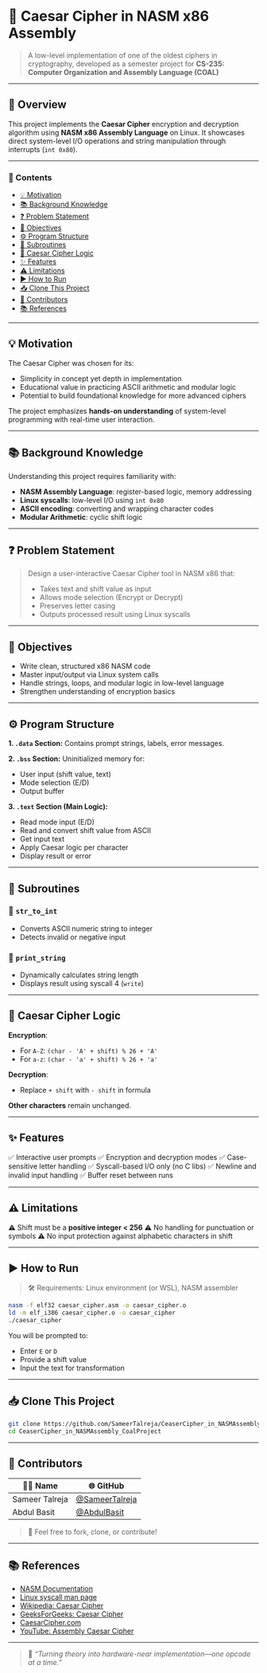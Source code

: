 # 🔐 Caesar Cipher in NASM x86 Assembly

> A low-level implementation of one of the oldest ciphers in cryptography, developed as a semester project for **CS-235: Computer Organization and Assembly Language (COAL)** 

---

## 📌 Overview

This project implements the **Caesar Cipher** encryption and decryption algorithm using **NASM x86 Assembly Language** on Linux. It showcases direct system-level I/O operations and string manipulation through interrupts (`int 0x80`).

---

### 📖 Contents

* [💡 Motivation](#-motivation)
* [📚 Background Knowledge](#-background-knowledge)
* [❓ Problem Statement](#-problem-statement)
* [🎯 Objectives](#-objectives)
* [⚙️ Program Structure](#-program-structure)
* [🔧 Subroutines](#-subroutines)
* [🔁 Caesar Cipher Logic](#-caesar-cipher-logic)
* [✨ Features](#-features)
* [⚠️ Limitations](#-limitations)
* [▶️ How to Run](#-how-to-run)
* [📥 Clone This Project](#-clone-this-project)
* [👥 Contributors](#-contributors)
* [📚 References](#-references)

---

## 💡 Motivation

The Caesar Cipher was chosen for its:

* Simplicity in concept yet depth in implementation
* Educational value in practicing ASCII arithmetic and modular logic
* Potential to build foundational knowledge for more advanced ciphers

The project emphasizes **hands-on understanding** of system-level programming with real-time user interaction.

---

## 📚 Background Knowledge

Understanding this project requires familiarity with:

* **NASM Assembly Language**: register-based logic, memory addressing
* **Linux syscalls**: low-level I/O using `int 0x80`
* **ASCII encoding**: converting and wrapping character codes
* **Modular Arithmetic**: cyclic shift logic

---

## ❓ Problem Statement

> Design a user-interactive Caesar Cipher tool in NASM x86 that:
>
> * Takes text and shift value as input
> * Allows mode selection (Encrypt or Decrypt)
> * Preserves letter casing
> * Outputs processed result using Linux syscalls

---

## 🎯 Objectives

* Write clean, structured x86 NASM code
* Master input/output via Linux system calls
* Handle strings, loops, and modular logic in low-level language
* Strengthen understanding of encryption basics

---

## ⚙️ Program Structure

**1. `.data` Section:** Contains prompt strings, labels, error messages.

**2. `.bss` Section:** Uninitialized memory for:

* User input (shift value, text)
* Mode selection (E/D)
* Output buffer

**3. `.text` Section (Main Logic):**

* Read mode input (E/D)
* Read and convert shift value from ASCII
* Get input text
* Apply Caesar logic per character
* Display result or error

---

## 🔧 Subroutines

### 🔹 `str_to_int`

* Converts ASCII numeric string to integer
* Detects invalid or negative input

### 🔹 `print_string`

* Dynamically calculates string length
* Displays result using syscall 4 (`write`)

---

## 🔁 Caesar Cipher Logic

**Encryption**:

* For `A-Z`: `(char - 'A' + shift) % 26 + 'A'`
* For `a-z`: `(char - 'a' + shift) % 26 + 'a'`

**Decryption**:

* Replace `+ shift` with `- shift` in formula

**Other characters** remain unchanged.

---

## ✨ Features

✅ Interactive user prompts
✅ Encryption and decryption modes
✅ Case-sensitive letter handling
✅ Syscall-based I/O only (no C libs)
✅ Newline and invalid input handling
✅ Buffer reset between runs

---

## ⚠️ Limitations

⚠️ Shift must be a **positive integer < 256**
⚠️ No handling for punctuation or symbols
⚠️ No input protection against alphabetic characters in shift

---

## ▶️ How to Run

> 🛠 Requirements: Linux environment (or WSL), NASM assembler

```bash
nasm -f elf32 caesar_cipher.asm -o caesar_cipher.o
ld -m elf_i386 caesar_cipher.o -o caesar_cipher
./caesar_cipher
```

You will be prompted to:

* Enter `E` or `D`
* Provide a shift value
* Input the text for transformation

---

## 📥 Clone This Project

```bash
git clone https://github.com/SameerTalreja/CeaserCipher_in_NASMAssembly_CoalProject.git
cd CeaserCipher_in_NASMAssembly_CoalProject
```

---

## 👥 Contributors

| 👨‍💻 Name       | 🌐 GitHub                                                |
| -------------  | -------------------------------------------------------- |
| Sameer Talreja | [@SameerTalreja](https://github.com/SameerTalreja)       |
| Abdul Basit    | [@AbdulBasit](https://github.com/BasitAchak)             |


> 🔁 Feel free to fork, clone, or contribute!

---

## 📚 References

* [NASM Documentation](https://www.nasm.us/doc/)
* [Linux syscall man page](https://man7.org/linux/man-pages/man2/write.2.html)
* [Wikipedia: Caesar Cipher](https://en.wikipedia.org/wiki/Caesar_cipher)
* [GeeksForGeeks: Caesar Cipher](https://www.geeksforgeeks.org/caesar-cipher-in-cryptography/)
* [CaesarCipher.com](https://caesar-cipher.com/)
* [YouTube: Assembly Caesar Cipher](https://www.youtube.com/watch?v=JtbKh_12ctg)

---

> 🏁 *“Turning theory into hardware-near implementation—one opcode at a time.”*
